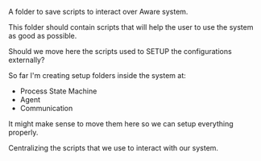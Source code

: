 A folder to save scripts to interact over Aware system.

This folder should contain scripts that will help the user to use the system as good as possible.

Should we move here the scripts used to SETUP the configurations externally?

So far I'm creating setup folders inside the system at:
- Process State Machine
- Agent
- Communication

It might make sense to move them here so we can setup everything properly.

Centralizing the scripts that we use to interact with our system.
